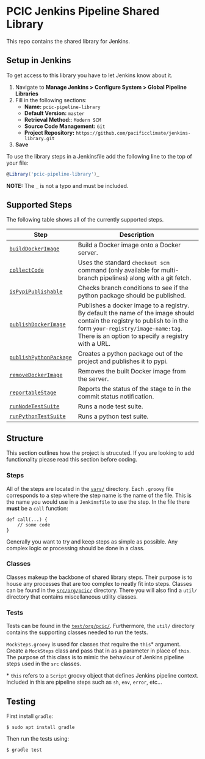 # PCIC Jenkins Pipeline Shared Library
This repo contains the shared library for Jenkins.

## Setup in Jenkins
To get access to this library you have to let Jenkins know about it.

1. Navigate to **Manage Jenkins > Configure System > Global Pipeline Libraries**
2. Fill in the following sections:
    - **Name:** `pcic-pipeline-library`
    - **Default Version:** `master`
    - **Retrieval Method:**: `Modern SCM`
    - **Source Code Management:** `Git`
    - **Project Repository:** `https://github.com/pacificclimate/jenkins-library.git`
3. **Save**

To use the library steps in a Jenkinsfile add the following line to the top of your file:
```groovy
@Library('pcic-pipeline-library')_
```
**NOTE:** The `_` is not a typo and must be included.

## Supported Steps
The following table shows all of the currently supported steps.

| Step | Description |
|------|-------------|
| [`buildDockerImage`](https://github.com/pacificclimate/jenkins-library/blob/master/vars/buildDockerImage.groovy) | Build a Docker image onto a Docker server. |
| [`collectCode`](https://github.com/pacificclimate/jenkins-library/blob/master/vars/collectCode.groovy) | Uses the standard `checkout scm` command (only available for multi-branch pipelines) along with a git fetch. |
| [`isPypiPublishable`](https://github.com/pacificclimate/jenkins-library/blob/master/vars/isPypiPublishable.groovy) | Checks branch conditions to see if the python package should be published. |  
| [`publishDockerImage`](https://github.com/pacificclimate/jenkins-library/blob/master/vars/publishDockerImage.groovy) | Publishes a docker image to a registry.  By default the name of the image should contain the registry to publish to in the form `your-registry/image-name:tag`.  There is an option to specify a registry with a URL. |
| [`publishPythonPackage`](https://github.com/pacificclimate/jenkins-library/blob/master/vars/publishPythonPackage.groovy) | Creates a python package out of the project and publishes it to pypi. |
| [`removeDockerImage`](https://github.com/pacificclimate/jenkins-library/blob/master/vars/removeDockerImage.groovy) | Removes the built Docker image from the server. |
| [`reportableStage`](https://github.com/pacificclimate/jenkins-library/blob/master/vars/reportableStage.groovy) | Reports the status of the stage to in the commit status notification. |
| [`runNodeTestSuite`](https://github.com/pacificclimate/jenkins-library/blob/master/vars/runNodeTestSuite.groovy) | Runs a node test suite. |
| [`runPythonTestSuite`](https://github.com/pacificclimate/jenkins-library/blob/master/vars/runPythonTestSuite.groovy) | Runs a python test suite. |



## Structure
This section outlines how the project is strucuted. If you are looking to add functionality please read this section before coding.  

### Steps
All of the steps are located in the [`vars/`](https://github.com/pacificclimate/jenkins-library/tree/dev/vars) directory.  Each `.groovy` file corresponds to a step where the step name is the name of the file.  This is the name you would use in a `Jenkinsfile` to use the step.  In the file there **must** be a `call` function:
```
def call(...) {
    // some code
}
```
Generally you want to try and keep steps as simple as possible.  Any complex logic or processing should be done in a class.

### Classes
Classes makeup the backbone of shared library steps.  Their purpose is to house any processes that are too complex to neatly fit into steps.  Classes can be found in the [`src/org/pcic/`](https://github.com/pacificclimate/jenkins-library/tree/dev/src/org/pcic) directory.  There you will also find a `util/` directory that contains miscellaneous utility classes.

### Tests
Tests can be found in the [`test/org/pcic/`](https://github.com/pacificclimate/jenkins-library/tree/dev/test/org/pcic).  Furthermore, the `util/` directory contains the supporting classes needed to run the tests.

`MockSteps.groovy` is used for classes that require the `this`* argument.  Create a `MockSteps` class and pass that in as a parameter in place of `this`.  The purpose of this class is to mimic the behaviour of Jenkins pipeline steps used in the `src` classes.

\* `this` refers to a `Script` groovy object that defines Jenkins pipeline context.  Included in this are pipeline steps such as `sh`, `env`, `error`, etc...

## Testing
First install `gradle`:
```
$ sudo apt install gradle
```

Then run the tests using:
```
$ gradle test
```
